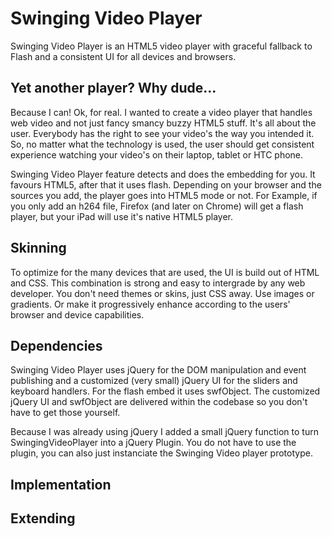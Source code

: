 Swinging Video Player
========================
Swinging Video Player is an HTML5 video player with graceful fallback to Flash and a consistent UI for all devices and browsers.

Yet another player? Why dude...
------------------------
Because I can! Ok, for real. 
I wanted to create a video player that handles web video and not just fancy smancy buzzy HTML5 stuff.
It's all about the user. Everybody has the right to see your video's the way you intended it.
So, no matter what the technology is used, the user should get consistent experience watching your video's on their laptop, tablet or HTC phone.

Swinging Video Player feature detects and does the embedding for you. It favours HTML5, after that it uses flash.
Depending on your browser and the sources you add, the player goes into HTML5 mode or not. 
For Example, if you only add an h264 file, Firefox (and later on Chrome) will get a flash player, but your iPad will use it's native HTML5 player.

Skinning
-------------------------
To optimize for the many devices that are used, the UI is build out of HTML and CSS. This combination is strong and easy to intergrade by any web developer.
You don't need themes or skins, just CSS away. Use images or gradients. Or make it progressively enhance according to the users' browser and device capabilities.

Dependencies
-------------------------
Swinging Video Player uses jQuery for the DOM manipulation and event publishing and a customized (very small) jQuery UI for the sliders and keyboard handlers.
For the flash embed it uses swfObject. The customized jQuery UI and swfObject are delivered within the codebase so you don't have to get those yourself.

Because I was already using jQuery I added a small jQuery function to turn SwingingVideoPlayer into a jQuery Plugin.
You do not have to use the plugin, you can also just instanciate the Swinging Video player prototype.

Implementation
-------------------------



Extending
-------------------------